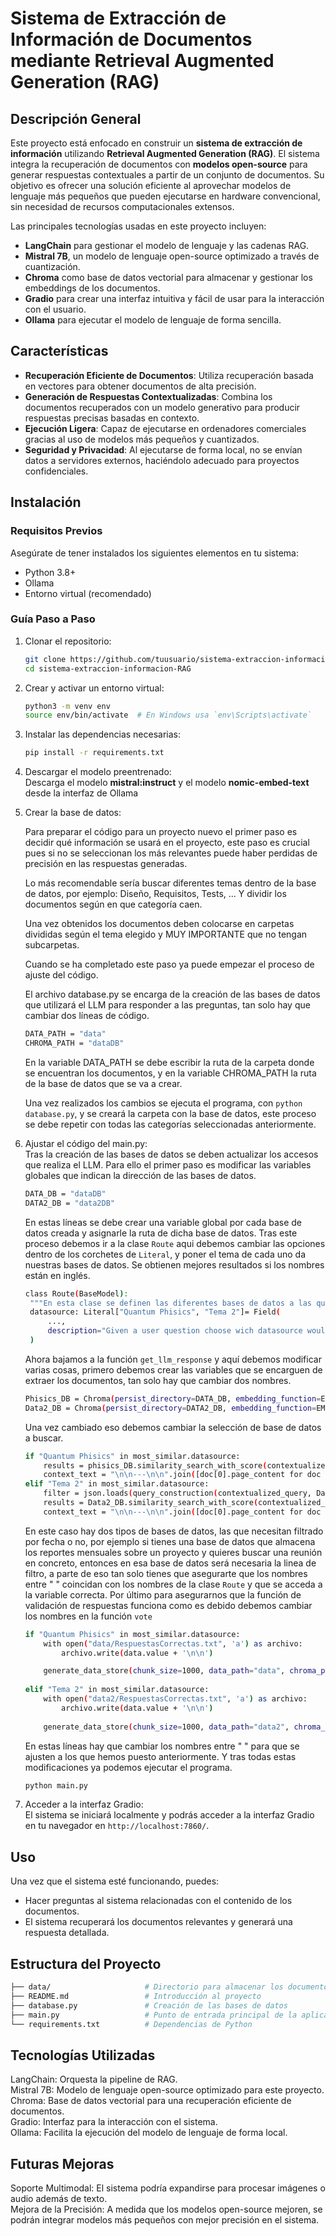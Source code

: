 # Sistema de Extracción de Información de Documentos mediante Retrieval Augmented Generation (RAG)

## Descripción General
Este proyecto está enfocado en construir un **sistema de extracción de información** utilizando **Retrieval Augmented Generation (RAG)**. El sistema integra la recuperación de documentos con **modelos open-source** para generar respuestas contextuales a partir de un conjunto de documentos. Su objetivo es ofrecer una solución eficiente al aprovechar modelos de lenguaje más pequeños que pueden ejecutarse en hardware convencional, sin necesidad de recursos computacionales extensos.

Las principales tecnologías usadas en este proyecto incluyen:
- **LangChain** para gestionar el modelo de lenguaje y las cadenas RAG.
- **Mistral 7B**, un modelo de lenguaje open-source optimizado a través de cuantización.
- **Chroma** como base de datos vectorial para almacenar y gestionar los embeddings de los documentos.
- **Gradio** para crear una interfaz intuitiva y fácil de usar para la interacción con el usuario.
- **Ollama** para ejecutar el modelo de lenguaje de forma sencilla.

## Características
- **Recuperación Eficiente de Documentos**: Utiliza recuperación basada en vectores para obtener documentos de alta precisión.
- **Generación de Respuestas Contextualizadas**: Combina los documentos recuperados con un modelo generativo para producir respuestas precisas basadas en contexto.
- **Ejecución Ligera**: Capaz de ejecutarse en ordenadores comerciales gracias al uso de modelos más pequeños y cuantizados.
- **Seguridad y Privacidad**: Al ejecutarse de forma local, no se envían datos a servidores externos, haciéndolo adecuado para proyectos confidenciales.

## Instalación

### Requisitos Previos
Asegúrate de tener instalados los siguientes elementos en tu sistema:
- Python 3.8+
- Ollama
- Entorno virtual (recomendado)

### Guía Paso a Paso

1. Clonar el repositorio:
    ```bash
    git clone https://github.com/tuusuario/sistema-extraccion-informacion-RAG.git
    cd sistema-extraccion-informacion-RAG
    ```

2. Crear y activar un entorno virtual:
    ```bash
    python3 -m venv env
    source env/bin/activate  # En Windows usa `env\Scripts\activate`
    ```

3. Instalar las dependencias necesarias:
    ```bash
    pip install -r requirements.txt
    ```

4. Descargar el modelo preentrenado:         
    Descarga el modelo **mistral:instruct** y el modelo **nomic-embed-text** desde la interfaz de Ollama
   
5. Crear la base de datos:
           
   Para preparar el código para un proyecto nuevo el primer paso es decidir qué información se usará en el proyecto, este paso es crucial pues si no se seleccionan los más relevantes puede haber perdidas de precisión en las respuestas generadas. 

   Lo más recomendable sería buscar diferentes temas dentro de la base de datos, por ejemplo: Diseño, Requisitos, Tests, ... Y dividir los documentos según en que categoría caen. 

   Una vez obtenidos los documentos deben colocarse en carpetas divididas según el tema elegido y MUY IMPORTANTE que no tengan subcarpetas. 

   Cuando se ha completado este paso ya puede empezar el proceso de ajuste del código.

   El archivo database.py se encarga de la creación de las bases de datos que utilizará el LLM para responder a las preguntas, tan solo hay que cambiar dos líneas de código.

   ```bash
   DATA_PATH = "data"
   CHROMA_PATH = "dataDB"
   ```
   En la variable DATA_PATH se debe escribir la ruta de la carpeta donde se encuentran los documentos, y en la variable CHROMA_PATH la ruta de la base de datos que se va a crear. 

   Una vez realizados los cambios se ejecuta el programa, con `python database.py`, y se creará la carpeta con la base de datos, este proceso se debe repetir con todas las categorías seleccionadas anteriormente. 

7. Ajustar el código del main.py:                                                  
   Tras la creación de las bases de datos se deben actualizar los accesos que realiza el LLM. Para ello el primer paso es modificar las variables globales que indican la dirección de las bases de datos. 
    ```bash
   DATA_DB = "dataDB"
   DATA2_DB = "data2DB"
   ```
    En estas líneas se debe crear una variable global por cada base de datos creada y asignarle la ruta de dicha base de datos. Tras este proceso debemos ir a la clase `Route` aqui debemos cambiar las opciones dentro de los corchetes de `Literal`, y poner el tema de cada uno da nuestras bases de datos. Se obtienen mejores resultados si los nombres están en inglés.
   ```bash
   class Route(BaseModel):
    """En esta clase se definen las diferentes bases de datos a las que tiene acceso el LLM para su direccionamiento"""
    datasource: Literal["Quantum Phisics", "Tema 2"]= Field(
        ...,
        description="Given a user question choose wich datasource would be most relevant for answering their question, you must choose one"
    )
   ```
   Ahora bajamos a la función `get_llm_response` y aquí debemos modificar varias cosas, primero debemos crear las variables que se encarguen de extraer los documentos, tan solo hay que cambiar dos nombres.
   ```bash
   Phisics_DB = Chroma(persist_directory=DATA_DB, embedding_function=EMBEDDING)
   Data2_DB = Chroma(persist_directory=DATA2_DB, embedding_function=EMBEDDING)
   ```
    Una vez cambiado eso debemos cambiar la selección de base de datos a buscar.
   ```bash
   if "Quantum Phisics" in most_similar.datasource:
       results = phisics_DB.similarity_search_with_score(contextualized_query, k=7, filter=filter)
       context_text = "\n\n---\n\n".join([doc[0].page_content for doc in results])
   elif "Tema 2" in most_similar.datasource:
       filter = json.loads(query_construction(contextualized_query, DateFilter))
       results = Data2_DB.similarity_search_with_score(contextualized_query, k=7)
       context_text = "\n\n---\n\n".join([doc[0].page_content for doc in results])
   ```
   En este caso hay dos tipos de bases de datos, las que necesitan filtrado por fecha o no, por ejemplo si tienes una base de datos que almacena los reportes mensuales sobre un proyecto y quieres buscar una reunión en concreto, entonces en esa base de datos será necesaria la linea de filtro, a parte de eso tan solo tienes que asegurarte que los nombres entre " " coincidan con los nombres de la clase `Route` y que se acceda a la variable correcta.
   Por último para asegurarnos que la función de validación de respuestas funciona como es debido debemos cambiar los nombres en la función `vote`
    ```bash
    if "Quantum Phisics" in most_similar.datasource:
        with open("data/RespuestasCorrectas.txt", 'a') as archivo:
            archivo.write(data.value + '\n\n')

        generate_data_store(chunk_size=1000, data_path="data", chroma_path=DATA_DB)
            
    elif "Tema 2" in most_similar.datasource:
        with open("data2/RespuestasCorrectas.txt", 'a') as archivo:
            archivo.write(data.value + '\n\n')
            
        generate_data_store(chunk_size=1000, data_path="data2", chroma_path=DATA2_DB)
    ```
    En estas líneas hay que cambiar los nombres entre " " para que se ajusten a los que hemos puesto anteriormente. Y tras todas estas modificaciones ya podemos ejecutar el programa.
   ```bash
   python main.py
   ```
    
9. Acceder a la interfaz Gradio:              
   El sistema se iniciará localmente y podrás acceder a la interfaz Gradio en tu navegador en `http://localhost:7860/`.

## Uso

Una vez que el sistema esté funcionando, puedes:
- Hacer preguntas al sistema relacionadas con el contenido de los documentos.
- El sistema recuperará los documentos relevantes y generará una respuesta detallada.

## Estructura del Proyecto
```bash
├── data/                     # Directorio para almacenar los documentos subidos
├── README.md                 # Introducción al proyecto
├── database.py               # Creación de las bases de datos
├── main.py                   # Punto de entrada principal de la aplicación
└── requirements.txt          # Dependencias de Python
```

## Tecnologías Utilizadas

LangChain: Orquesta la pipeline de RAG.                
Mistral 7B: Modelo de lenguaje open-source optimizado para este proyecto.                   
Chroma: Base de datos vectorial para una recuperación eficiente de documentos.                 
Gradio: Interfaz para la interacción con el sistema.                   
Ollama: Facilita la ejecución del modelo de lenguaje de forma local.              

## Futuras Mejoras

Soporte Multimodal: El sistema podría expandirse para procesar imágenes o audio además de texto.        
Mejora de la Precisión: A medida que los modelos open-source mejoren, se podrán integrar modelos más pequeños con mejor precisión en el sistema.      

